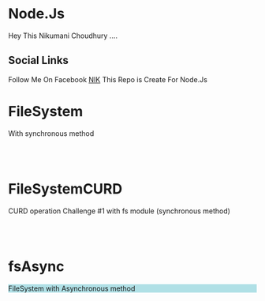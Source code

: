 # Node.Js


Hey This Nikumani Choudhury ....

## Social Links
Follow Me On Facebook [NIK](https://www.facebook.com/nik.xim/)
This Repo is Create For Node.Js

<h1>FileSystem</h1>
<p>With synchronous method</p>
<br>
<br>
<h1>FileSystemCURD</h1>
<p>CURD operation  Challenge #1 with fs module (synchronous method)</p>
<br>
<br>
<h1>fsAsync</h1>
<p style="background-color:powderblue;">FileSystem with Asynchronous method</p>

